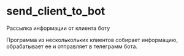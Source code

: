 # send_client_to_bot
Рассылка информации от клиента боту



Программа из несколькольких клиентов собирает информацию, обрабатывает ее и отправляет в телеграмм бота.
